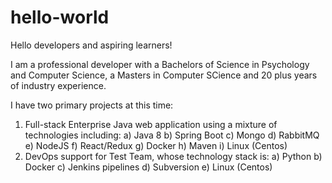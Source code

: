 # hello-world

Hello developers and aspiring learners!

I am a professional developer with a Bachelors of Science in Psychology and Computer Science, a Masters in Computer SCience and 20 plus years of industry experience.

I have two primary projects at this time:
  1) Full-stack Enterprise Java web application using a mixture of technologies including:
      a) Java 8
      b) Spring Boot
      c) Mongo
      d) RabbitMQ
      e) NodeJS
      f) React/Redux
      g) Docker
      h) Maven
      i) Linux (Centos)
  2) DevOps support for Test Team, whose technology stack is:
      a) Python
      b) Docker
      c) Jenkins pipelines
      d) Subversion
      e) Linux (Centos)
